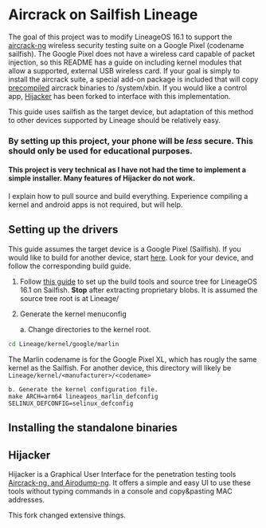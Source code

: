 # Aircrack on Sailfish Lineage
The goal of this project was to modify LineageOS 16.1 to support the [aircrack-ng](https://aircrack-ng.org/) wireless security testing suite on a Google Pixel (codename sailfish). The Google Pixel does not have a wireless card capable of packet injection, so this README has a guide on including kernel modules that allow a supported, external USB wireless card. If your goal is simply to install the aircrack suite, a special add-on package is included that will copy [precompiled](https://github.com/kriswebdev/android_aircrack) aircrack binaries to /system/xbin. If you would like a control app, [Hijacker](https://github.com/chrisk44/Hijacker) has been forked to interface with this implementation. 

This guide uses sailfish as the target device, but adaptation of this method to other devices supported by Lineage should be relatively easy. 

### By setting up this project, your phone will be *less* secure. This should only be used for educational purposes. 
#### This project is very technical as I have not had the time to implement a simple installer. Many features of Hijacker do not work. 
I explain how to pull source and build everything. Experience compiling a kernel and android apps is not required, but will help. 

## Setting up the drivers
This guide assumes the target device is a Google Pixel (Sailfish). If you would like to build for another device, start [here](https://wiki.lineageos.org/devices/). Look for your device, and follow the corresponding build guide.

1. Follow [this guide](https://wiki.lineageos.org/devices/sailfish/build) to set up the build tools and source tree for LineageOS 16.1 on Sailfish. **Stop** after extracting proprietary blobs. It is assumed the source tree root is at Lineage/
2. Generate the kernel menuconfig

    a. Change directories to the kernel root. 
  ```bash
  cd Lineage/kernel/google/marlin
  ```
  The Marlin codename is for the Google Pixel XL, which has rougly the same kernel as the Sailfish. For another device, this directory will likely be `Lineage/kernel/<manufacturer>/<codename>`
  
    b. Generate the kernel configuration file.
    make ARCH=arm64 lineageos_marlin_defconfig SELINUX_DEFCONFIG=selinux_defconfig

## Installing the standalone binaries


## Hijacker

Hijacker is a Graphical User Interface for the penetration testing tools [Aircrack-ng, and Airodump-ng](https://www.aircrack-ng.org/). It offers a simple and easy UI to use these tools without typing commands in a console and copy&pasting MAC addresses.

This fork changed extensive things. 

